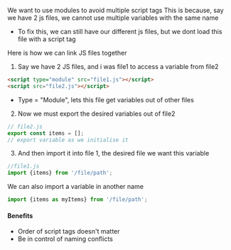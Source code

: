 
We want to use modules to avoid multiple script tags
	This is because, say we have 2 js files, we cannot use multiple variables with the same name



- To fix this, we can still have our different js files, but we dont load this file with a script tag

Here is how we can link JS files together

1. Say we have 2 JS files, and i was file1 to access a variable from file2

```HTML
<script type="module" src="file1.js"></script>
<script src="file2.js"></script>
```
- Type = "Module", lets this file get variables out of other files

2. Now we must export the desired variables out of file2

```JavaScript
// file2.js
export const items = [];
// export variable as we initialise it
```

3. And then import it into file 1, the desired file we want this variable

```JavaScript
//file1.js
import {items} from '/file/path';
```

We can also import a variable in another name

```JavaScript
import {items as myItems} from '/file/path';
```



#### Benefits

- Order of script tags doesn't matter
- Be in control of naming conflicts